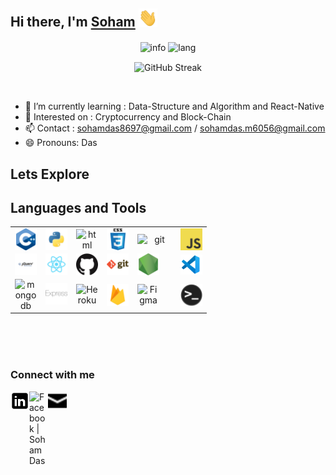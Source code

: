 ## Hi there, I'm <a href="https://sohamdas02.netlify.app/">Soham</a> <img src="https://raw.githubusercontent.com/ABSphreak/ABSphreak/master/gifs/Hi.gif" width="30px">
<p align="center">
  <img align="center" alt="info" src="https://github-readme-stats.vercel.app/api?username=Soham2020&count_private=true&show_icons=true&theme=radical&hide_rank=true" />
  <img align="center" alt="lang" src="https://github-readme-stats.vercel.app/api/top-langs/?username=Soham2020&layout=compact)](https://github.com/anuraghazra/github-readme-stats" />
</p>

<p align="center">
  <img align="center" alt="GitHub Streak" src="https://github-readme-streak-stats.herokuapp.com/?user=soham2020&theme=dark" />
</p>

<br />

- 🌱 I’m currently learning : Data-Structure and Algorithm and React-Native
- 👯 Interested on : Cryptocurrency and Block-Chain
- 📫 Contact : sohamdas8697@gmail.com / sohamdas.m6056@gmail.com
- 😄 Pronouns: Das
## Lets Explore #
## Languages and Tools 

<table width="100">
  <tr>
    <td align="center">
      <img align="left" alt="c++" width="35px" src="https://raw.githubusercontent.com/github/explore/80688e429a7d4ef2fca1e82350fe8e3517d3494d/topics/cpp/cpp.png" />
    </td>
    <td align="center">
      <img align="left" alt="git" width="35px" src="https://raw.githubusercontent.com/github/explore/80688e429a7d4ef2fca1e82350fe8e3517d3494d/topics/python/python.png" />
    </td>
    <td align="center">
      <img align="left" alt="html" width="35px" src="https://image.flaticon.com/icons/png/512/732/732212.png" />
      </td>
    <td align="center">
      <img align="left" alt="css" width="35px" src="https://raw.githubusercontent.com/github/explore/80688e429a7d4ef2fca1e82350fe8e3517d3494d/topics/css/css.png" />
    </td>
    <td align="center">
<img align="left" alt="git" width="55px" src="https://camo.githubusercontent.com/13a9d40eeaf09a06d8a32a8dc8170abb60d1c99bb87c8dda6127b13b75073ff2/68747470733a2f2f6d69726f2e6d656469756d2e636f6d2f6d61782f3430302f302a5f724144394e674b376c364b536c4e632e706e67" />
    </td>
    <td align="center">
<img align="left" alt="js" width="35px" src="https://raw.githubusercontent.com/github/explore/80688e429a7d4ef2fca1e82350fe8e3517d3494d/topics/javascript/javascript.png" />
    </td>
  </tr>
  <tr>
    <td align="center">
<img align="left" alt="js" width="35px" src="https://raw.githubusercontent.com/github/explore/80688e429a7d4ef2fca1e82350fe8e3517d3494d/topics/jquery/jquery.png" />
    </td>
    <td align="center">
<img align="left" alt="react" width="35px" src="https://raw.githubusercontent.com/github/explore/80688e429a7d4ef2fca1e82350fe8e3517d3494d/topics/react/react.png" />
    </td>
    <td align="center">
<img align="left" alt="git" width="35px" src="https://raw.githubusercontent.com/github/explore/78df643247d429f6cc873026c0622819ad797942/topics/github/github.png" />
    </td>
    <td align="center">
<img align="left" alt="git" width="35px" src="https://raw.githubusercontent.com/github/explore/80688e429a7d4ef2fca1e82350fe8e3517d3494d/topics/git/git.png" />
    </td>
    <td align="center">
<img align="left" alt="git" width="35px" src="https://raw.githubusercontent.com/github/explore/80688e429a7d4ef2fca1e82350fe8e3517d3494d/topics/nodejs/nodejs.png" />
    </td>
    <td align="center">
<img align="left" alt="git" width="35px" src="https://github.com/SandeepKrSuman/SandeepKrSuman/blob/main/assets/vscode.png" />
    </td>
  </tr>
  <tr>
    <td align="center">
<img align="left" alt="mongodb" width=35px src="https://th.bing.com/th/id/OIP.npbaGVOsBc-KVmASuCLHhAHaJS?pid=Api&rs=1"/>
    </td>
    <td align="center">
<img slign="left" alt="express" width="35px" src="https://raw.githubusercontent.com/github/explore/80688e429a7d4ef2fca1e82350fe8e3517d3494d/topics/express/express.png" />
    </td>

<p align="center">
  <td align="center">
  <img align="left" alt="Heroku" width="35px" src="https://cdn.iconscout.com/icon/free/png-512/heroku-5-569467.png" />
  </td>
  <td align="center">
  <img align="left" alt="Firebase" width="35px" src="https://raw.githubusercontent.com/github/explore/80688e429a7d4ef2fca1e82350fe8e3517d3494d/topics/firebase/firebase.png" />
  </td>
  <td align="center">
  <img align="left" alt="Figma" width="35px" src="https://4.bp.blogspot.com/-LiJZ5I8E7K8/XIe_GeI5glI/AAAAAAAAIuw/4Awu8j8r0P8TKBXzyxyslHEfplOlK9-6QCK4BGAYYCw/s1600/icon%2Bfigma%2Bvector.png" />
  </td>
  <td align="center">
  <img align="left" alt="Terminal" width="35px" src="https://raw.githubusercontent.com/github/explore/80688e429a7d4ef2fca1e82350fe8e3517d3494d/topics/terminal/terminal.png" />
  </td>
</p>
  </tr>
</table>
<br />
<br />
<br />



### Connect with me

[<img align="left" alt="LinkedIn | Soham Das" width="30px" src="https://github.com/simple-icons/simple-icons/raw/develop/icons/linkedin.svg" />](https://www.linkedin.com/in/soham-das-2a0467190/)
[<img align="left" alt="Facebook | Soham Das" width="30px" src="https://github.com/simple-icons/simple-icons/raw/develop/icons/facebook.svg" />](https://www.facebook.com/profile.php?id=100011066049721)
[<img align="left" alt="Email | Soham Das" width="30px" src="https://raw.githubusercontent.com/iconic/open-iconic/master/svg/envelope-closed.svg" />](mailto:sohamdas8697@gmail.com)
<br />





